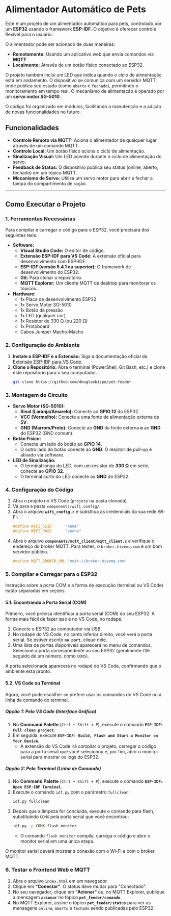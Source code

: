 # Alimentador Automático de Pets 

Este é um projeto de um alimentador automático para pets, controlado por um **ESP32** usando o framework **ESP-IDF**. O objetivo é oferecer controle flexível para o usuário.

O alimentador pode ser acionado de duas maneiras:
-   **Remotamente:** Usando um aplicativo web que envia comandos via **MQTT**.
-   **Localmente:** Através de um botão físico conectado ao ESP32.

O projeto também inclui um LED que indica quando o ciclo de alimentação está em andamento. O dispositivo se comunica com um servidor MQTT, onde publica seu estado (como `aberto` e `fechado`), permitindo o monitoramento em tempo real. O mecanismo de alimentação é operado por um **servo motor SG-5010**.

O código foi organizado em módulos, facilitando a manutenção e a adição de novas funcionalidades no futuro.

## Funcionalidades

  - **Controle Remoto via MQTT:** Aciona o alimentador de qualquer lugar através de um comando MQTT.
  - **Controle Local:** Um botão físico aciona o ciclo de alimentação.
  - **Sinalização Visual:** Um LED acende durante o ciclo de alimentação do servo.
  - **Feedback de Status:** O dispositivo publica seu status (online, aberto, fechado) em um tópico MQTT.
  - **Mecanismo de Servo:** Utiliza um servo motor para abrir e fechar a tampa do compartimento de ração.

-----

## Como Executar o Projeto

### 1\. Ferramentas Necessárias

Para compilar e carregar o código para o ESP32, você precisará dos seguintes tens:

  - **Software:**
    - **Visual Studio Code:** O editor de código.
    - **Extensão ESP-IDF para VS Code:** A extensão oficial para desenvolvimento com ESP-IDF.
    - **ESP-IDF (versão 5.4.1 ou superior):** O framework de desenvolvimento do ESP32.
    - **Git:** Para clonar o repositório.
    - **MQTT Explorer:** Um cliente MQTT de desktop para monitorar os tópicos.
  - **Hardware:**
    - 1x Placa de desenvolvimento ESP32
    - 1x Servo Motor SG-5010
    - 1x Botão de pressão
    - 1x LED (qualquer cor)
    - 1x Resistor de 330 Ω (ou 220 Ω)
    - 1x Protoboard
    - Cabos Jumper Macho-Macho

### 2\. Configuração do Ambiente

1.  **Instale o ESP-IDF e a Extensão:** Siga a documentação oficial da [Extensão ESP-IDF para VS Code](https://www.google.com/search?q=https://github.com/espressif/vscode-esp-idf-extension%23installation).
2.  **Clone o Repositório:** Abra o terminal (PowerShell, Git Bash, etc.) e clone este repositório para o seu computador.
    ```bash
    git clone https://github.com/douglasbispo/pet-feeder
    ```

### 3\. Montagem do Circuito

  - **Servo Motor (SG-5010):**
      - **Sinal (Laranja/Amarelo):** Conecte ao **GPIO 12** do ESP32.
      - **VCC (Vermelho):** Conecte a uma fonte de alimentação externa de **5V**.
      - **GND (Marrom/Preto):** Conecte ao **GND** da fonte externa **e** ao **GND** do ESP32 (GND comum).
  - **Botão Físico:**
      - Conecte um lado do botão ao **GPIO 14**.
      - O outro lado do botão conecte ao **GND**. O resistor de pull-up é ativado via software.
  - **LED de Sinalização:**
      - O terminal longo do LED, com um resistor de **330 Ω** em série, conecte ao **GPIO 32**.
      - O terminal curto do LED conecte ao **GND** do ESP32.

### 4\. Configuração do Código

1.  Abra o projeto no VS Code (`projeto` na pasta clonada).
2.  Vá para a pasta `components/wifi_config/`.
3.  Abra o arquivo **`wifi_config.c`** e substitua as credenciais da sua rede Wi-Fi:
    ```c
    #define WIFI_SSID      "nome"
    #define WIFI_PASS      "senha"
    ```
4.  Abra o arquivo **`components/mqtt_client/mqtt_client.c`** e verifique o endereço do broker MQTT. Para testes, o `broker.hivemq.com` é um bom servidor público.
    ```c
    #define MQTT_BROKER_URL "mqtt://broker.hivemq.com"
    ```

### 5\. Compilar e Carregar para o ESP32

Instrução sobre a porta COM e a forma de execução (terminal ou VS Code) eatão separadas em seções.

#### 5.1\. **Encontrando a Porta Serial (COM)**

Primeiro, você precisa identificar a porta serial (COM) do seu ESP32. A forma mais fácil de fazer isso é no VS Code, no rodapé.

1.  Conecte o ESP32 ao computador via USB.
2.  No rodapé do VS Code, no canto inferior direito, você verá a porta serial. Se estiver escrito **`no port`**, clique nele.
3.  Uma lista de portas disponíveis aparecerá no menu de comandos. Selecione a porta correspondente ao seu ESP32 (geralmente `COM` seguido de um número, como `COM5`).

A porta selecionada aparecerá no rodapé do VS Code, confirmando que o ambiente está pronto.

#### 5.2\. **VS Code ou Terminal**

Agora, você pode escolher se prefere usar os comandos do VS Code ou a linha de comando do terminal.

##### **Opção 1: Pelo VS Code (Interface Gráfica)**

1.  No **Command Palette** (`Ctrl + Shift + P`), execute o comando **`ESP-IDF: Full clean project`**.
2.  Em seguida, execute **`ESP-IDF: Build, Flash and Start a Monitor on Your Device`**.
      * A extensão do VS Code irá compilar o projeto, carregar o código para a porta serial que você selecionou e, por fim, abrir o monitor serial para mostrar os logs do ESP32.

##### **Opção 2: Pelo Terminal (Linha de Comando)**

1.  No **Command Palette** (`Ctrl + Shift + P`), execute o comando **`ESP-IDF: Open ESP-IDF Terminal`**.
2.  Execute o comando `idf.py` com o parâmetro `fullclean`:
    ```bash
    idf.py fullclean
    ```
3.  Depois que a limpeza for concluída, execute o comando para flash, substituindo `COMX` pela porta serial que você encontrou:
    ```bash
    idf.py -p COMX flash monitor
    ```
      * O comando `flash monitor` compila, carrega o código e abre o monitor serial em uma única etapa.

O monitor serial deverá mostrar a conexão com o Wi-Fi e com o broker MQTT.

### 6\. Testar o Frontend Web e MQTT

1.  Abra o arquivo `index.html` em um navegador.
2.  Clique em **"Conectar"**. O status deve mudar para "Conectado".
3.  No seu navegador, clique em **"Acionar"** ou, no MQTT Explorer, publique a mensagem **`acionar`** no tópico **`pet_feeder/comando`**.
4.  No MQTT Explorer, assine o tópico **`pet_feeder/status`** para ver as mensagens `online`, `aberto` e `fechado` sendo publicadas pelo ESP32.
